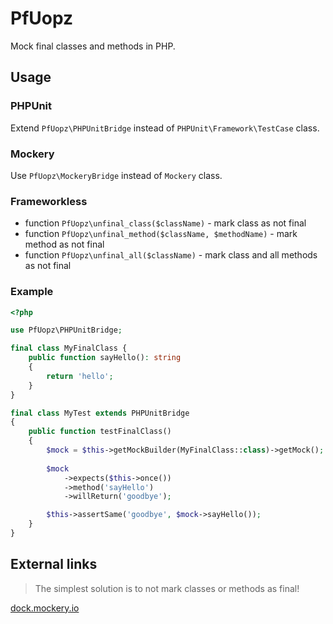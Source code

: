 # PfUopz

Mock final classes and methods in PHP.

## Usage

### PHPUnit

Extend `PfUopz\PHPUnitBridge` instead of `PHPUnit\Framework\TestCase` class.

### Mockery

Use `PfUopz\MockeryBridge` instead of `Mockery` class.

### Frameworkless

* function `PfUopz\unfinal_class($className)` - mark class as not final
* function `PfUopz\unfinal_method($className, $methodName)` - mark method as not final
* function `PfUopz\unfinal_all($className)` - mark class and all methods as not final

### Example

```php
<?php

use PfUopz\PHPUnitBridge;

final class MyFinalClass {
    public function sayHello(): string
    {
        return 'hello';
    }
}

final class MyTest extends PHPUnitBridge
{
    public function testFinalClass()
    {
        $mock = $this->getMockBuilder(MyFinalClass::class)->getMock();
        
        $mock
            ->expects($this->once())
            ->method('sayHello')
            ->willReturn('goodbye');

        $this->assertSame('goodbye', $mock->sayHello());
    }
}
```

## External links

> The simplest solution is to not mark classes or methods as final!

[dock.mockery.io](http://docs.mockery.io/en/latest/reference/final_methods_classes.html)
